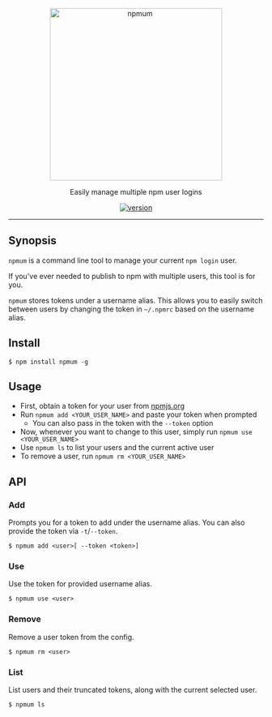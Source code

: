 <p align="center">
  <a href="https://github.com/trs/npmum">
    <img alt="npmum" src="https://cdn.rawgit.com/trs/npmum/2d05a385/logo.svg" width="340" />
  </a>
</p>

<p align="center">
  Easily manage multiple npm user logins
</p>

<p align="center">
  <a href="https://www.npmjs.com/package/npmum">
    <img alt="version" src="https://badge.fury.io/js/npmum.svg" />
  </a>
</p>

----

## Synopsis

`npmum` is a command line tool to manage your current `npm login` user.

If you've ever needed to publish to npm with multiple users, this tool is for you.

`npmum` stores tokens under a username alias. This allows you to easily switch between users by changing the token in `~/.npmrc` based on the username alias.

## Install

```
$ npm install npmum -g
```

## Usage

- First, obtain a token for your user from [npmjs.org](https://www.npmjs.com/)
- Run `npmum add <YOUR_USER_NAME>` and paste your token when prompted
    - You can also pass in the token with the `--token` option
- Now, whenever you want to change to this user, simply run `npmum use <YOUR_USER_NAME>`
- Use `npmum ls` to list your users and the current active user
- To remove a user, run `npmum rm <YOUR_USER_NAME>`

## API

### Add

Prompts you for a token to add under the username alias.
You can also provide the token via `-t`/`--token`.

```
$ npmum add <user>[ --token <token>]
```

### Use

Use the token for provided username alias.

```
$ npmum use <user>
```

### Remove

Remove a user token from the config.

```
$ npmum rm <user>
```

### List

List users and their truncated tokens, along with the current selected user.

```
$ npmum ls
```

